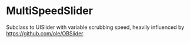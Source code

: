 # MultiSpeedSlider
Subclass to UISlider with variable scrubbing speed, heavily influenced by https://github.com/ole/OBSlider
